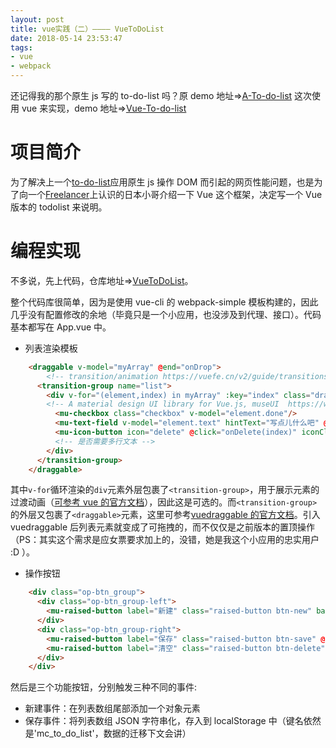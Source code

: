 ```yaml
---
layout: post
title: vue实践（二）———— VueToDoList
date: 2018-05-14 23:53:47
tags:
- vue
- webpack
---
```


还记得我的那个原生 js 写的 to-do-list 吗？原 demo 地址=>[A-To-do-list](https://mccarthey.github.io/A-To-do-list)
这次使用 vue 来实现，demo 地址=>[Vue-To-do-list](https://mccarthey.github.io/VueToDoList/)

# 项目简介

为了解决上一个[to-do-list](https://mccarthey.github.io/A-To-do-list)应用原生 js 操作 DOM 而引起的网页性能问题，也是为了向一个[Freelancer](https://www.freelancer.cn)上认识的日本小哥介绍一下 Vue 这个框架，决定写一个 Vue 版本的 todolist 来说明。

# 编程实现

不多说，先上代码，仓库地址=>[VueToDoList](https://github.com/McCarthey/VueToDoList)。

整个代码库很简单，因为是使用 vue-cli 的 webpack-simple 模板构建的，因此几乎没有配置修改的余地（毕竟只是一个小应用，也没涉及到代理、接口）。代码基本都写在 App.vue 中。

* 列表渲染模板

```html
    <draggable v-model="myArray" @end="onDrop">
        <!-- transition/animation https://vuefe.cn/v2/guide/transitions.html -->
      <transition-group name="list">
        <div v-for="(element,index) in myArray" :key="index" class="draggable-item">
        <!-- A material design UI library for Vue.js, museUI  https://www.muse-ui.org -->
          <mu-checkbox class="checkbox" v-model="element.done"/>
          <mu-text-field v-model="element.text" hintText="写点儿什么吧" @blur="onSave" :disabled="element.done" :class="element.done? 'act-input-done': 'act-input' " />
          <mu-icon-button icon="delete" @click="onDelete(index)" iconClass="icon-delete"/>
          <!-- 是否需要多行文本 -->
        </div>
      </transition-group>
    </draggable>
```

其中`v-for`循环渲染的`div`元素外层包裹了`<transition-group>`，用于展示元素的过渡动画（[可参考 vue 的官方文档](https://vuefe.cn/v2/guide/transitions.html#%E5%88%97%E8%A1%A8%E8%BF%87%E6%B8%A1)），因此这是可选的。而`<transition-group>`的外层又包裹了`<draggable>`元素，这里可参考[vuedraggable 的官方文档](https://www.npmjs.com/package/vuedraggable)。引入 vuedraggable 后列表元素就变成了可拖拽的，而不仅仅是之前版本的置顶操作（PS：其实这个需求是应女票要求加上的，没错，她是我这个小应用的忠实用户 :D ）。

* 操作按钮

```html
    <div class="op-btn_group">
      <div class="op-btn_group-left">
        <mu-raised-button label="新建" class="raised-button btn-new" backgroundColor="#4caf50" @click="onCreate"/>
      </div>
      <div class="op-btn_group-right">
        <mu-raised-button label="保存" class="raised-button btn-save" @click="onSave" primary/>
        <mu-raised-button label="清空" class="raised-button btn-delete" @click="onClearAll" secondary/>
      </div>
    </div>
```

然后是三个功能按钮，分别触发三种不同的事件:

* 新建事件：在列表数组尾部添加一个对象元素
* 保存事件：将列表数组 JSON 字符串化，存入到 localStorage 中（键名依然是'mc_to_do_list'，数据的迁移下文会讲）
